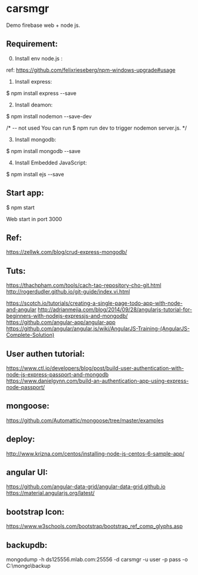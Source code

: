 # carsmgr
Demo firebase web + node js.

Requirement:
-------------

0. Install env node.js :

ref: https://github.com/felixrieseberg/npm-windows-upgrade#usage

1. Install express:

$ npm install express --save

2. Install deamon:

$ npm install nodemon --save-dev

/* -- not used
    You can run 
    $ npm run dev 
    to trigger nodemon server.js.
*/

3. Install mongodb:

$ npm install mongodb --save

4. Install Embedded JavaScript:

$ npm install ejs --save

Start app:
-----------

$ npm start

Web start in port 3000

Ref:
----

https://zellwk.com/blog/crud-express-mongodb/

Tuts:
-----

https://thachpham.com/tools/cach-tao-repository-cho-git.html
http://rogerdudler.github.io/git-guide/index.vi.html

https://scotch.io/tutorials/creating-a-single-page-todo-app-with-node-and-angular
http://adrianmejia.com/blog/2014/09/28/angularjs-tutorial-for-beginners-with-nodejs-expressjs-and-mongodb/
https://github.com/angular-app/angular-app
https://github.com/angular/angular.js/wiki/AngularJS-Training-(AngularJS-Complete-Solution)

User authen tutorial:
----------------------

https://www.ctl.io/developers/blog/post/build-user-authentication-with-node-js-express-passport-and-mongodb
https://www.danielgynn.com/build-an-authentication-app-using-express-node-passport/

mongoose:
----------

https://github.com/Automattic/mongoose/tree/master/examples

deploy:
-------

http://www.krizna.com/centos/installing-node-js-centos-6-sample-app/

angular UI:
------------

https://github.com/angular-data-grid/angular-data-grid.github.io
https://material.angularjs.org/latest/

bootstrap Icon:
----------------

https://www.w3schools.com/bootstrap/bootstrap_ref_comp_glyphs.asp

backupdb:
------------

mongodump -h ds125556.mlab.com:25556 -d carsmgr -u user -p pass -o C:\\mongo\\backup
